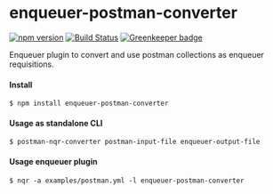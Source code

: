 # enqueuer-postman-converter
[![npm version](https://badge.fury.io/js/enqueuer-postman-converter.svg)](https://badge.fury.io/js/enqueuer-postman-converter) [![Build Status](https://travis-ci.org/enqueuer-land/enqueuer-postman-converter.svg?branch=master)](https://travis-ci.org/enqueuer-land/enqueuer-postman-converter) [![Greenkeeper badge](https://badges.greenkeeper.io/enqueuer-land/enqueuer-postman-converter.svg)](https://greenkeeper.io/)

Enqueuer plugin to convert and use postman collections as enqueuer requisitions.

#### Install
    $ npm install enqueuer-postman-converter
#### Usage as standalone CLI
    $ postman-nqr-converter postman-input-file enqueuer-output-file
#### Usage enqueuer plugin
    $ nqr -a examples/postman.yml -l enqueuer-postman-converter

